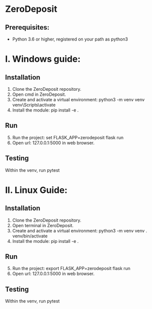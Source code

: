 # ZeroDeposit
  
## Prerequisites:
 - Python 3.6 or higher, registered on your path as python3


# I. Windows guide:
## Installation
 1. Clone the ZeroDeposit repository.
 2. Open cmd in ZeroDeposit.
 3. Create and activate a virtual environment: 
        python3 -m venv venv
        venv\Scripts\activate
 4. Install the module: 
        pip install -e .


## Run

 5. Run the project:
        set FLASK_APP=zerodeposit
        flask run
 6. Open url: 127.0.0.1:5000 in web browser.


## Testing

Within the venv, run pytest


# II. Linux Guide:
## Installation

 1. Clone the ZeroDeposit repository.
 2. Open terminal in ZeroDeposit.
 3. Create and activate a virtual environment: 
        python3 -m venv venv
        . venv/bin/activate
 4. Install the module: 
        pip install -e .


## Run

 5. Run the project:
        export FLASK_APP=zerodeposit
        flask run
 6. Open url: 127.0.0.1:5000 in web browser.


## Testing

Within the venv, run pytest

